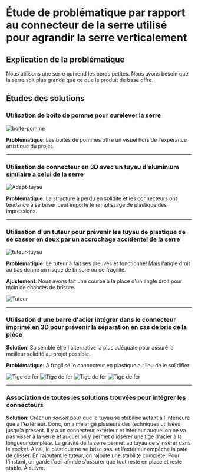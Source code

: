 #  Étude de problématique par rapport au connecteur de la serre utilisé pour agrandir la serre verticalement

## Explication de la problématique
Nous utilisons une serre qui rend les bords petites. Nous avons besoin que la serre soit plus grande que ce que le produit de base offre.


## Études des solutions
###  Utilisation de boîte de pomme pour surélever la serre

![boite-pomme](boite-pomme.png)

**Problématique**: Les boîtes de pommes offre un visuel hors de l'expérance artistique du projet.

---

###  Utilisation de connecteur en 3D avec un tuyau d'aluminium similaire à celui de la serre

![Adapt-tuyau](adapt-tuyau_brise.png)

**Problématique**: La structure à perdu en solidité et les connecteurs ont tendance à se briser peut importe le remplissage de plastique des impressions.

---

###  Utilisation d'un tuteur pour prévenir les tuyau de plastique de se casser en deux par un accrochage accidentel de la serre

![tuteur-tuyau](tuteur-tuyau.png)

**Problématique**: Le tuteur à fait ses preuves et fonctionne! Mais l'angle droit au bas donne un risque de brisure ou de fragilité.

**Ajustement**: Nous avons fait une courbe à la place d'un angle droit pour moin de chances de brisure.

![Tuteur](patoune.png)

---

###  Utilisation d'une barre d'acier intégrer dans le connecteur imprimé en 3D pour prévenir la séparation en cas de bris de la pièce
**Solution**: Sa semble être l'alternative la plus adéquate pour assuré la meilleur solidité au projet possible.

**Problématique**: A fragilisé le connecteur en plastique au lieu de le solidifier

![Tige de fer](tige_01.png)
![Tige de fer](tige_02.png)
![Tige de fer](tige_03.png)
![Tige de fer](tige_04.png)

---

### Association de toutes les solutions trouvées pour intégrer les connecteurs
**Solution**: Créer un *socket* pour que le tuyau se stabilise autant à l'intérieure que à l'extérieur. Donc, on a mélangé plusieurs des techniques utilisées jusqu'à présent. Il y a un connecteur extérieur et intérieur auquel on ne va pas visser à la serre et auquel on y permet d'insérer une tige d'acier à la longueur complète. La gravité de la serre permet au tuyau de s'insérer dans le *socket*. Ainsi, le plastique ne se brise pas, et l'extérieur empêche la pate de glisser. En rajoutant le tuteur, on rajoute une stabilité complète. Pour l'instant, on garde l'oeil afin de s'assurer que tout reste en place et reste stable. À suivre.
